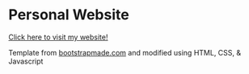 # Personal Website

[Click here to visit my website!](https://aidanandrucyk.github.io/)

Template from [bootstrapmade.com](https://bootstrapmade.com) and modified using HTML, CSS, & Javascript 
